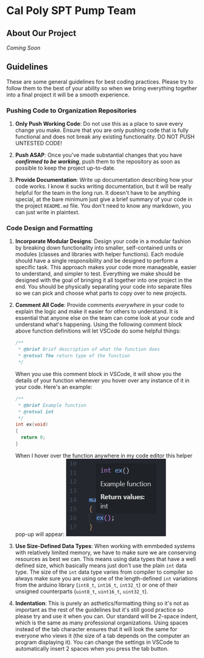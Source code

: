 # Cal Poly SPT Pump Team

## About Our Project
*Coming Soon*

## Guidelines
These are some general guidelines for best coding practices. Please try to follow them to the best of your ability so when we bring everything together into a final project it will be a smooth experience.

### Pushing Code to Organization Repositories

1. **Only Push Working Code**: Do not use this as a place to save every change you make. Ensure that you are only pushing code that is fully functional and does not break any existing functionality. DO NOT PUSH UNTESTED CODE!

2. **Push ASAP**: Once you've made substantial changes that you have ***confirmed to be working***, push them to the repository as soon as possible to keep the project up-to-date.

3. **Provide Documentation**: Write up documentation describing how your code works. I know it sucks writing documentation, but it will be really helpful for the team in the long run. It doesn't have to be anything special, at the bare minimum just give a brief summary of your code in the project `README.md` file. You don't need to know any markdown, you can just write in plaintext.

### Code Design and Formatting
1. **Incorporate Modular Designs**: Design your code in a modular fashion by breaking down functionality into smaller, self-contained units or modules (classes and libraries with helper functions). Each module should have a single responsibility and be designed to perform a specific task. This approach makes your code more manageable, easier to understand, and simpler to test. Everything we make should be designed with the goal of bringing it all together into one project in the end. You should be physically separating your code into separate files so we can pick and choose what parts to copy over to new projects.

2. **Comment All Code**: Provide comments *everywhere* in your code to explain the logic and make it easier for others to understand. It is essential that anyone else on the team can come look at your code and understand what's happening. Using the following comment block above function definitions will let VSCode do some helpful things:
   
   ```cpp
   /**
    * @brief Brief description of what the function does
    * @retval The return type of the function
    */
   ```
   When you use this comment block in VSCode, it will show you the details of your function whenever you hover over any instance of it in your code. Here's an example:

   ```cpp
   /**
    * @brief Example function
    * @retval int
    */
   int ex(void)
   {
     return 0;
   }
   ```
   When I hover over the function anywhere in my code editor this helper pop-up will appear:
   ![VSC Function Hover Pop-Up](VSC-function-hover.png "VSC Hover")

3. **Use Size-Defined Data Types**: When working with emmbeded systems with relatively limited memory, we have to make sure we are conserving resources as best we can. This means using data types that have a well defined size, which basically means just don't use the plain `int` data type. The size of the `int` data type varies from compiler to compiler so always make sure you are using one of the length-defined `int` variations from the arduino library (`int8_t`, `int16_t`, `int32_t`) or one of their unsigned counterparts (`uint8_t`, `uint16_t`, `uint32_t`).

4. **Indentation**: This is purely an asthetics/formatting thing so it's not as important as the rest of the guidelines but it's still good practice so please try and use it when you can. Our standard will be 2-space indent, which is the same as many professional organizations. Using spaces instead of the tab character ensures that it will look the same for everyone who views it (the size of a tab depends on the computer an program displaying it). You can change the settings in VSCode to automatically insert 2 spaces when you press the tab button.
